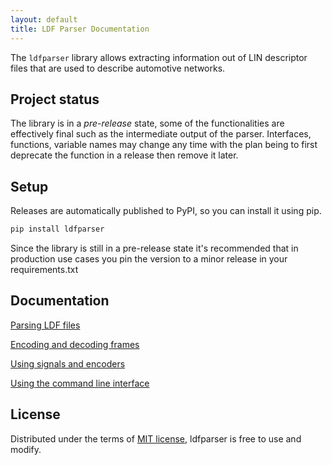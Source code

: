 ```yaml
---
layout: default
title: LDF Parser Documentation
---
```


The `ldfparser` library allows extracting information out of LIN descriptor files
that are used to describe automotive networks.

## Project status

The library is in a *pre-release* state, some of the functionalities are effectively
final such as the intermediate output of the parser. Interfaces, functions, variable
names may change any time with the plan being to first deprecate the function in a
release then remove it later.

## Setup

Releases are automatically published to PyPI, so you can install it using pip.

```bash
pip install ldfparser
```

Since the library is still in a pre-release state it's recommended that in
production use cases you pin the version to a minor release in your requirements.txt

## Documentation

[Parsing LDF files](parser.md)

[Encoding and decoding frames](frames.md)

[Using signals and encoders](signals.md)

[Using the command line interface](commandline.md)

## License

Distributed under the terms of
[MIT license](https://opensource.org/licenses/MITs),
ldfparser is free to use and modify.
